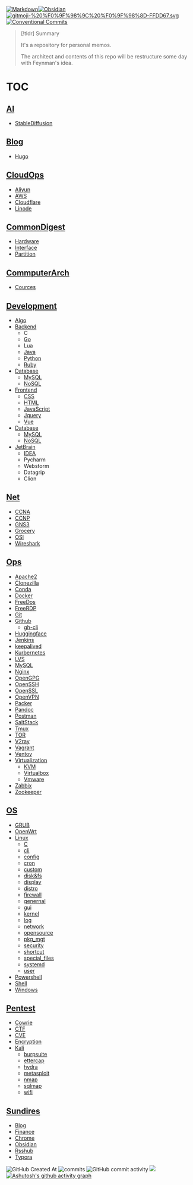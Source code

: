 [![Markdown](https://img.shields.io/badge/Markdown-%23000000.svg?logo=markdown&logoColor=white)](https://daringfireball.net/projects/markdown/)[![Obsidian](https://img.shields.io/badge/Obsidian-%23483699.svg?&logo=obsidian&logoColor=white)](https://obsidian.md/)[![gitmoji-%20%F0%9F%98%9C%20%F0%9F%98%8D-FFDD67.svg](https://img.shields.io/badge/gitmoji-%20😜%20😍-FFDD67.svg?style=flat-square)](https://gitmoji.dev)[![Conventional Commits](https://img.shields.io/badge/Conventional%20Commits-1.0.0-%23FE5196?logo=conventionalcommits&logoColor=white)](https://conventionalcommits.org)

> [!tldr] Summary
> 
> It's a repository for personal memos.
> 
> The architect and contents of this repo will be restructure some day with Feynman's idea.

# TOC

## [AI](Docs/AI)
- [StableDiffusion](Docs/AI/StableDiffusion)

## [Blog](Docs/Blog)
- [Hugo](Docs/Blog/Hugo)

## [CloudOps](Docs/CloudOps)
- [Aliyun](Docs/CloudOps/Aliyun)
- [AWS](Docs/CloudOps/AWS)
- [Cloudflare](Docs/CloudOps/Cloudflare)
- [Linode](Docs/CloudOps/Linode)

## [CommonDigest](Docs/CommDigest)
- [Hardware](Docs/CommonDigest/Hardware)
- [Interface](Docs/CommonDigest/Interface)
- [Partition](Docs/CommonDigest/Partition)

## [CommputerArch](Docs/CommputerArch)
- [Cources](Docs/CommputerArch/Courses)

## [Development](Docs/Development)
- [Algo](Docs/Development/Algo)
- [Backend](Docs/Development/Backend)
	- C
	- [Go](Docs/Development/Go)
	- Lua
	- [Java](Docs/Development/Java)
	- [Python](Docs/Development/Python)
	- [Ruby](Docs/Development/Ruby)
- [Database](Docs/Development/Database)
	- [MySQL](Docs/Development/Database/MySQL)
	- [NoSQL](Docs/Development/Database/NoSQL)
- [Frontend](Docs/Development/Frontend)
	- [CSS](Docs/Development/Frontend/CSS)
	- [HTML](Docs/Development/Frontend/HTML)
	- [JavaScript](Docs/Development/Frontend/JavaScript)
	- [Jquery](Docs/Development/Frontend/Jquery)
	- [Vue](Docs/Development/Frontend/Vue)
- [Database](Docs/Development/Database)
	- [MySQL](Docs/Development/Database/MySQL)
	- [NoSQL](Docs/Development/Database/NoSQL)
- [JetBrain](Docs/Development/JetBrain)
	- [IDEA](Docs/Development/JetBrain/idea)
	- Pycharm
	- Webstorm
	- Datagrip
	- Clion

## [Net](Docs/Net)
- [CCNA](Docs/Net/CCNA/)
- [CCNP](Docs/Net/CCNP)
- [GNS3](Docs/Net/GN3/)
- [Grocery](Docs/Net/Grocery/)
- [OSI](Docs/Net/OSI)
- [Wireshark](Docs/Net/Wireshark/)

## [Ops](Docs/Ops)
- [Apache2](Docs/Ops/Apache2)
- [Clonezilla](Docs/Ops/Clonezilla)
- [Conda](Docs/Ops/Conda)
- [Docker](Docs/Ops/Docker)
- [FreeDos](Docs/Ops/FreeDos)
- [FreeRDP](Docs/Ops/FreeRDP)
- [Git](Docs/Ops/Git)
- [Github](Docs/Ops/Github)
	- [gh-cli](Docs/Ops/Github/gh-cli)
- [Huggingface](Docs/Ops/Huggingface)
- [Jenkins](Docs/Ops/Jenkins)
- [keepalived](Docs/Ops/keepalived)
- [Kurbernetes](Docs/Ops/Kurbernetes)
- [LVS](Docs/Ops/LVS)
- [MySQL](Docs/Ops/MySQL)
- [Nginx](Docs/Ops/Nginx)
- [OpenGPG](Docs/Ops/OpenGPG)
- [OpenSSH](Docs/Ops/OpenSSH)
- [OpenSSL](Docs/Ops/OpenSSL)
- [OpenVPN](Docs/Ops/OpenVPN)
- [Packer](Docs/Ops/Packer)
- [Pandoc](Docs/Ops/Pandoc)
- [Postman](Docs/Ops/Postman)
- [SaltStack](Docs/Ops/SaltStack)
- [Tmux](Docs/Ops/Tmux)
- [TOR](Docs/Ops/TOR)
- [V2ray](Docs/Ops/V2ray)
- [Vagrant](Docs/Ops/Vagrant)
- [Ventoy](Docs/Ops/ventoy)
- [Virtualization](Docs/Ops/Virtualization)
	- [KVM](Docs/Ops/Virtualization/KVM)
	- [Virtualbox](Docs/Ops/Virtualization/Virtualbox)
	- [Vmware](Docs/Ops/Virtualization/Vmware)
- [Zabbix](Docs/Ops/Zabbix)
- [Zookeeper](Docs/Ops/Zookeeper)

## [OS](Docs/OS)
- [GRUB](Docs/OS/GRUB)
- [OpenWrt](Docs/OS/OpenWrt)
- [Linux](Docs/OS/Linux)
	- [C](Docs/OS/Linux/C)
	- [cli](Docs/OS/Linux/cli)
	- [config](Docs/OS/Linux/config)
	- [cron](Docs/OS/Linux/cron)
	- [custom](Docs/OS/Linux/custom)
	- [disk&fs](Docs/OS/Linux/disk&fs)
	- [display](Docs/OS/Linux/display)
	- [distro](Docs/OS/Linux/distro)
	- [firewall](Docs/OS/Linux/firewall)
	- [genernal](Docs/OS/Linux/genernal)
	- [gui](Docs/OS/Linux/gui)
	- [kernel](Docs/OS/Linux/kernel)
	- [log](Docs/OS/Linux/log)
	- [network](Docs/OS/Linux/network)
	- [opensource](Docs/OS/Linux/opensource)
	- [pkg_mgt](Docs/OS/Linux/pkg_mgt)
	- [security](Docs/OS/Linux/security)
	- [shortcut](Docs/OS/Linux/shortcut)
	- [special_files](Docs/OS/Linux/special_files)
	- [systemd](Docs/OS/Linux/systemd)
	- [user](Docs/OS/Linux/user)
- [Powershell](Docs/OS/Powershell)
- [Shell](Docs/OS/Shell)
- [Windows](Docs/OS/Windows)

## [Pentest](Docs/Pentest)
- [Cowrie](Docs/Pentest/Cowrie)
- [CTF](Docs/Pentest/CTF)
- [CVE](Docs/Pentest/CVE)
- [Encryption](Docs/Pentest/Encryption)
- [Kali](Docs/Pentest/Kali)
	- [burpsuite](Docs/Pentest/Kali/burpsuite)
	- [ettercap](Docs/Pentest/Kali/ettercap)
	- [hydra](Docs/Pentest/Kali/hydra)
	- [metasploit](Docs/Pentest/Kali/metasploit)
	- [nmap](Docs/Pentest/Kali/nmap)
	- [sqlmap](Docs/Pentest/Kali/sqlmap)
	- [wifi](Docs/Pentest/Kali/wifi)

## [Sundires](Docs/Sundries)
- [Blog](Docs/Sundries/Blog)
- [Finance](Docs/Sundries/Finance)
- [Chrome](Docs/Sundries/Chrome)
- [Obsidian](Docs/SUndries/Obsidian)
- [Rsshub](Docs/Sundries/Rsshub)
- [Typora](Docs/Sundries/Typora)


![GitHub Created At](https://img.shields.io/github/created-at/dhay3/archive)
![commits](https://badgen.net/github/commits/dhay3/archive/master)
![GitHub commit activity](https://img.shields.io/github/commit-activity/w/dhay3/archive)
![](https://img.shields.io/github/last-commit/dhay3/archive)
[![Ashutosh's github activity graph](https://github-readme-activity-graph.vercel.app/graph?username=dhay3&custom_title=Commit%20Activities&theme=github-compact)](https://github.com/ashutosh00710/github-readme-activity-graph)